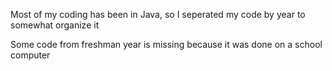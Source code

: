 Most of my coding has been in Java, so I seperated my code by year to somewhat organize it

Some code from freshman year is missing because it was done on a school computer
